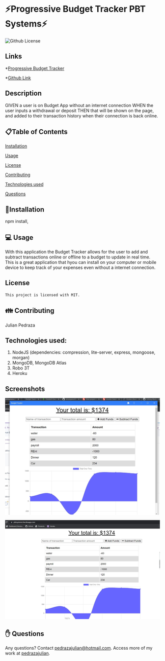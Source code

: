 # ⚡Progressive Budget Tracker PBT Systems⚡

  ![Github License](https://img.shields.io/badge/license-MIT-blue.svg)

  ## Links

 *[Progressive Budget Tracker](https://pbtsystems.herokuapp.com/)

 *[Github Link](https://github.com/pedrazajulian/ProgresiveBudgetTracker)

  

  ## Description
  GIVEN a user is on Budget App without an internet connection
  WHEN the user inputs a withdrawal or deposit
  THEN that will be shown on the page, and added to their transaction history when their connection is back online.
  
  <ur>
  
  ## 📋Table of Contents

  [Installation](#installation)

  [Usage](#usage)

  [License](#license)

  [Contributing](#contributing)

  [Technologies used](#Technologies_used)
  
  [Questions](#questions)

  
  ## 💾Installation  
  npm install, 

  <ur>

  ## 💻 Usage  
    
With this application the Budget Tracker allows for the user to add and subtract transactions online or offline to a budget to update in real time. This is a great application that hyou can install on your computer or mobile device to keep track of your expenses even without a internet connection.

  ## License 
    This project is licensed with MIT.

  <ur>

  ## 👪 Contributing  
  Julian Pedraza

  ## Technologies used:
  1. NodeJS (dependencies: compression, lite-server, express, mongoose, morgan)
  2. MongoDB, MongoDB Atlas
  3. Robo 3T
  4. Heroku
  
  
 ## Screenshots
  
  ![pic 1](https://github.com/pedrazajulian/ProgresiveBudgetTracker/blob/main/assets/Capture1.JPG)

  ![pic 2](https://github.com/pedrazajulian/ProgresiveBudgetTracker/blob/main/assets/Capture2.JPG)


  ## ✋ Questions 
  Any questions? Contact pedrazajulian@hotmail.com. Access more of my work at [pedrazajulian](https://github.com/pedrazajulian).
